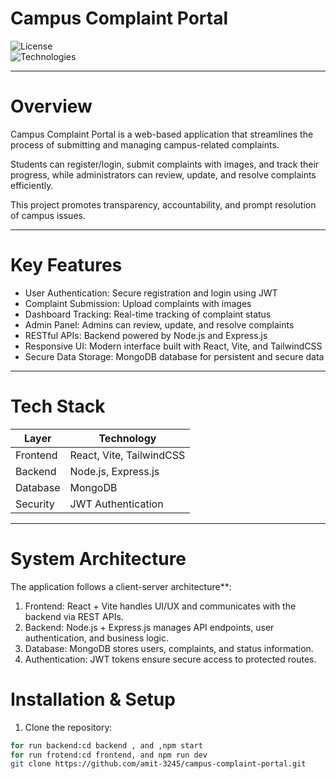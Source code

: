 # Campus Complaint Portal

![License](https://img.shields.io/badge/license-MIT-green.svg)  
![Technologies](https://img.shields.io/badge/Tech-React%2C%20Vite%2C%20TailwindCSS%2C%20Node.js%2C%20Express.js%2C%20MongoDB%2C%20JWT-blue)

---

#  Overview
Campus Complaint Portal is a web-based application that streamlines the process of submitting and managing campus-related complaints.  

Students can register/login, submit complaints with images, and track their progress, while administrators can review, update, and resolve complaints efficiently.  

This project promotes transparency, accountability, and prompt resolution of campus issues.

---

# Key Features
- User Authentication: Secure registration and login using JWT  
- Complaint Submission: Upload complaints with images  
- Dashboard Tracking: Real-time tracking of complaint status  
- Admin Panel: Admins can review, update, and resolve complaints  
- RESTful APIs: Backend powered by Node.js and Express.js  
- Responsive UI: Modern interface built with React, Vite, and TailwindCSS  
- Secure Data Storage: MongoDB database for persistent and secure data  

---

# Tech Stack
| Layer | Technology |
|-------|------------|
| Frontend | React, Vite, TailwindCSS |
| Backend | Node.js, Express.js |
| Database | MongoDB |
| Security | JWT Authentication |

---

# System Architecture
The application follows a client-server architecture**:  
1. Frontend: React + Vite handles UI/UX and communicates with the backend via REST APIs.  
2. Backend: Node.js + Express.js manages API endpoints, user authentication, and business logic.  
3. Database: MongoDB stores users, complaints, and status information.  
4. Authentication: JWT tokens ensure secure access to protected routes.  


# Installation & Setup
1. Clone the repository:  
```bash
for run backend:cd backend , and ,npm start
for run frotend:cd frontend, and npm run dev
git clone https://github.com/amit-3245/campus-complaint-portal.git
